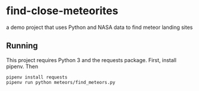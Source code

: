 # find-close-meteorites
a demo project that uses Python and NASA data to find meteor landing sites

## Running
This project requires Python 3 and the requests package.
First, install pipenv. Then

```
pipenv install requests
pipenv run python meteors/find_meteors.py
```
